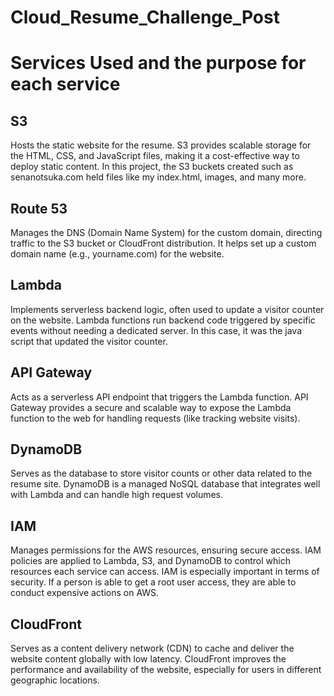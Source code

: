 # Cloud_Resume_Challenge_Post

# Services Used and the purpose for each service

## S3
Hosts the static website for the resume. S3 provides scalable storage for the HTML, CSS, and JavaScript files, making it a cost-effective way to deploy static content. In this project, the S3 buckets created such as senanotsuka.com held files like my index.html, images, and many more. 

## Route 53
Manages the DNS (Domain Name System) for the custom domain, directing traffic to the S3 bucket or CloudFront distribution. It helps set up a custom domain name (e.g., yourname.com) for the website.

## Lambda
Implements serverless backend logic, often used to update a visitor counter on the website. Lambda functions run backend code triggered by specific events without needing a dedicated server. In this case, it was the java script that updated the visitor counter. 

## API Gateway
Acts as a serverless API endpoint that triggers the Lambda function. API Gateway provides a secure and scalable way to expose the Lambda function to the web for handling requests (like tracking website visits).

## DynamoDB
Serves as the database to store visitor counts or other data related to the resume site. DynamoDB is a managed NoSQL database that integrates well with Lambda and can handle high request volumes.

## IAM
Manages permissions for the AWS resources, ensuring secure access. IAM policies are applied to Lambda, S3, and DynamoDB to control which resources each service can access. IAM is especially important in terms of security. If a person is able to get a root user access, they are able to conduct expensive actions on AWS. 

## CloudFront
Serves as a content delivery network (CDN) to cache and deliver the website content globally with low latency. CloudFront improves the performance and availability of the website, especially for users in different geographic locations.
